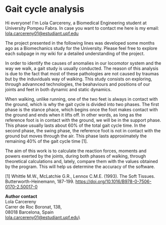 # **Gait cycle analysis**

Hi everyone!
I'm Lola Carcereny, a Biomedical Engineering student at University Pompeu Fabra.
In case you want to contact me here is my email: lola.carcereny01@estudiant.upf.edu

The project presented in the following lines was developed some months ago as a Biomechanics study for the University. Please feel free to explore each subpage in my wiki for a detailed understanding of the project. 


In order to identify the causes of anomalies in our locomotor system and the way we walk, a gait study is usually conducted. The reason of this analysis is due to the fact that most of these pathologies are not caused by traumas but by the induviduals way of walking. This study consists on exploring, through advannced technologies, the beahaviours and positions of our joints and feet in both dynamic and static dynamics.

When walking, unlike running, one of the two feet is always in contact with the ground, which is why the gait cycle is divided into two phases. The first phase is the stance phace, which begins once the foot makes contact with the ground and ends when it lifts off. In other words, as long as the reference foot is in contact with the ground, we will be in the support phase. This phase usually lasts about 60% of the total gait cycle time. In the second phase, the swing phase, the reference foot is not in contact with the ground but moves through the air. This phase lasts approximately the remaining 40% of the gait cycle time [1]. 

The aim of this work is to calculate the reaction forces, moments and powers exerted by the joints, during both phases of walking, through theoretical calculations and, lately, compare them with the values obtained by the program. This will help us determine the accuracy of the software.

[1] Whittle M.W., McLatchie G.R., Lennox C.M.E. (1993). The Soft Tissues. Butterworth-Heinemann, 187-199. https://doi.org/10.1016/B978-0-7506-0170-2.50017-0

**Author contact**\
Lola Carcereny\
Carrer de Roc Boronat, 138,\
08018 Barcelona, Spain\
lola.carcereny01@estudiant.upf.edu\
